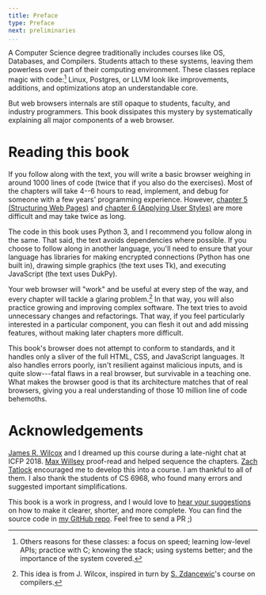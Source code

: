 ```yaml
---
title: Preface
type: Preface
next: preliminaries
...
```


A Computer Science degree traditionally includes courses like OS,
Databases, and Compilers. Students attach to these systems, leaving
them powerless over part of their computing environment. These classes
replace magic with code:[^1] Linux, Postgres, or LLVM look like
improvements, additions, and optimizations atop an understandable
core.

[^1]: Others reasons for these classes: a focus on speed; learning
    low-level APIs; practice with C; knowing the stack; using systems
    better; and the importance of the system covered.

But web browsers internals are still opaque to students, faculty, and
industry programmers. This book dissipates this mystery by
systematically explaining all major components of a web browser.

Reading this book
=================


If you follow along with the text, you will write a basic browser
weighing in around 1000 lines of code (twice that if you also do the
exercises). Most of the chapters will take 4--6 hours to read,
implement, and debug for someone with a few years\' programming
experience. However, [chapter 5 (Structuring Web Pages)](layout.md) and
[chapter 6 (Applying User Styles)](styles.md) are more difficult and
may take twice as long.

The code in this book uses Python 3, and I recommend you follow along in
the same. That said, the text avoids dependencies where possible. If you
choose to follow along in another language, you\'ll need to ensure that
your language has libraries for making encrypted connections (Python has
one built in), drawing simple graphics (the text uses Tk), and executing
JavaScript (the text uses DukPy).

Your web browser will "work" and be useful at every step of the way,
and every chapter will tackle a glaring problem.[^2] In that way, you
will also practice growing and improving complex software. The text
tries to avoid unnecessary changes and refactorings. That way, if you
feel particularly interested in a particular component, you can flesh
it out and add missing features, without making later chapters more
difficult.

[^2]: This idea is from J. Wilcox, inspired in turn by
    [S. Zdancewic](http://www.cis.upenn.edu/~stevez/)\'s course on
    compilers.

This book's browser does not attempt to conform to standards, and it
handles only a sliver of the full HTML, CSS, and JavaScript languages.
It also handles errors poorly, isn\'t resilient against malicious
inputs, and is quite slow---fatal flaws in a real browser, but
survivable in a teaching one. What makes the browser good is that its
architecture matches that of real browsers, giving you a real
understanding of those 10 million line of code behemoths.

Acknowledgements
================

[James R. Wilcox](https://homes.cs.washington.edu/~jrw12/) and I
dreamed up this course during a late-night chat at ICFP 2018. [Max
Willsey](https://mwillsey.com/) proof-read and helped sequence the
chapters. [Zach Tatlock](https://homes.cs.washington.edu/~ztatlock/)
encouraged me to develop this into a course. I am thankful to all of
them. I also thank the students of CS 6968, who found many errors and
suggested important simplifications.

This book is a work in progress, and I would love to [hear your
suggestions](mailto:me@pavpanchekha.com) on how to make it clearer,
shorter, and more complete.
You can find the source code in [my GitHub repo](https://github.com/pavpanchekha/emberfox). Feel free to send a PR ;)
